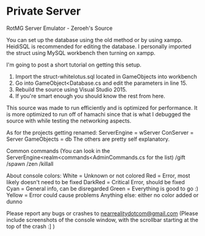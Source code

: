 # Private Server
RotMG Server Emulator - Zeroeh's Source

You can set up the database using the old method or by using xampp.
HeidiSQL is recommended for editing the database. I personally imported the struct using MySQL workbench then turning on xampp.

I'm going to post a short tutorial on getting this setup.
1. Import the struct-whitelotus.sql located in GameObjects into workbench
2. Go into GameObject<Database.cs and edit the parameters in line 15.
3. Rebuild the source using Visual Studio 2015.
4. If you're smart enough you should know the rest from here.

This source was made to run efficiently and is optimized for performance. It is more optimized to run off of hamachi since that is what I debugged the source with while testing the 
networking aspects.

As for the projects getting renamed:
ServerEngine = wServer
ConServer = Server
GameObjects = db
The others are pretty self explanatory.

Common commands (You can look in the ServerEngine<realm<commands<AdminCommands.cs for the list)
/gift <itemname>
/spawn <name>
/zen 
/killall <name>

About console colors:
White = Unknown or not colored
Red = Error, most likely doesn't need to be fixed
DarkRed = Critical Error, should be fixed
Cyan = General info, can be disregarded
Green = Everything is good to go :)
Yellow = Error could cause problems
Anything else: either no color added or dunno

Please report any bugs or crashes to nearrealitydotcom@gmail.com (Please include screenshots of the console window, with the scrollbar starting at the top of the crash :]  )